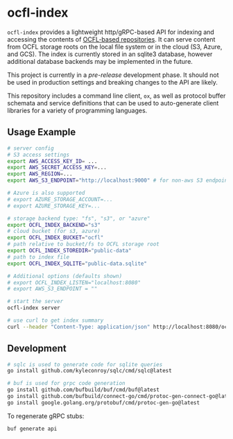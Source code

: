 # ocfl-index

`ocfl-index` provides a lightweight http/gRPC-based API for indexing and accessing the contents of [OCFL-based repositories](https://ocfl.io). It can serve content from OCFL storage roots on the local file system or in the cloud (S3, Azure, and GCS). The index is currently stored in an sqlite3 database, however additional database backends may be implemented in the future.

This project is currently in a *pre-release* development phase. It should not be used in production settings and breaking changes to the API are likely.

This repository includes a command line client, `ox`, as well as protocol buffer schemata and service definitions that can be used to auto-generate client libraries for a variety of programming languages.

## Usage Example

```sh
# server config
# S3 access settings
export AWS_ACCESS_KEY_ID= ... 
export AWS_SECRET_ACCESS_KEY=...
export AWS_REGION=...
export AWS_S3_ENDPOINT="http://localhost:9000" # for non-aws S3 endpoint

# Azure is also supported
# export AZURE_STORAGE_ACCOUNT=...
# export AZURE_STORAGE_KEY=...

# storage backend type: "fs", "s3", or "azure"
export OCFL_INDEX_BACKEND="s3"  
# cloud bucket (for s3, azure)
export OCFL_INDEX_BUCKET="ocfl"
# path relative to bucket/fs to OCFL storage root
export OCFL_INDEX_STOREDIR="public-data"
# path to index file
export OCFL_INDEX_SQLITE="public-data.sqlite"

# Additional options (defaults shown)
# export OCFL_INDEX_LISTEN="localhost:8080"
# export AWS_S3_ENDPOINT = ""

# start the server
ocfl-index server
```

```sh
# use curl to get index summary
curl --header "Content-Type: application/json" http://localhost:8080/ocfl.v0.IndexService/GetSummary --data '{}'
```

## Development

```sh
# sqlc is used to generate code for sqlite queries
go install github.com/kyleconroy/sqlc/cmd/sqlc@latest

# buf is used for grpc code generation
go install github.com/bufbuild/buf/cmd/buf@latest
go install github.com/bufbuild/connect-go/cmd/protoc-gen-connect-go@latest
go install google.golang.org/protobuf/cmd/protoc-gen-go@latest
```


To regenerate gRPC stubs:

```sh
buf generate api
```